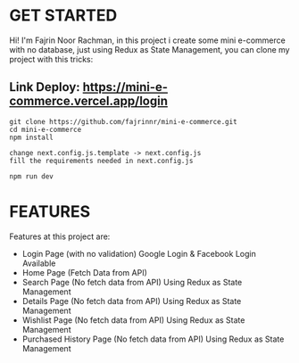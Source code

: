 # GET STARTED

Hi! I'm Fajrin Noor Rachman, in this project i create some mini e-commerce with no database, just using Redux as State Management, you can clone my project with this tricks:

## Link Deploy: https://mini-e-commerce.vercel.app/login

```
git clone https://github.com/fajrinnr/mini-e-commerce.git
cd mini-e-commerce
npm install

change next.config.js.template -> next.config.js
fill the requirements needed in next.config.js

npm run dev
```

# FEATURES

Features at this project are:

- Login Page (with no validation)
  Google Login & Facebook Login Available
- Home Page (Fetch Data from API)
- Search Page (No fetch data from API)
  Using Redux as State Management
- Details Page (No fetch data from API)
  Using Redux as State Management
- Wishlist Page (No fetch data from API)
  Using Redux as State Management
- Purchased History Page (No fetch data from API)
  Using Redux as State Management
